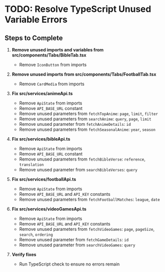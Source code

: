 # TODO: Resolve TypeScript Unused Variable Errors

## Steps to Complete

1. **Remove unused imports and variables from src/components/Tabs/BibleTab.tsx**
   - Remove `IconButton` from imports

2. **Remove unused imports from src/components/Tabs/FootballTab.tsx**
   - Remove `CardMedia` from imports

3. **Fix src/services/animeApi.ts**
   - Remove `ApiState` from imports
   - Remove `API_BASE_URL` constant
   - Remove unused parameters from `fetchTopAnime`: `page`, `limit`, `filter`
   - Remove unused parameters from `searchAnime`: `query`, `page`, `limit`
   - Remove unused parameter from `fetchAnimeDetails`: `id`
   - Remove unused parameters from `fetchSeasonalAnime`: `year`, `season`

4. **Fix src/services/bibleApi.ts**
   - Remove `ApiState` from imports
   - Remove `API_BASE_URL` constant
   - Remove unused parameters from `fetchBibleVerse`: `reference`, `translation`
   - Remove unused parameter from `searchBibleVerses`: `query`

5. **Fix src/services/footballApi.ts**
   - Remove `ApiState` from imports
   - Remove `API_BASE_URL` and `API_KEY` constants
   - Remove unused parameters from `fetchFootballMatches`: `league`, `date`

6. **Fix src/services/videoGamesApi.ts**
   - Remove `ApiState` from imports
   - Remove `API_BASE_URL` and `API_KEY` constants
   - Remove unused parameters from `fetchVideoGames`: `page`, `pageSize`, `search`, `ordering`
   - Remove unused parameter from `fetchGameDetails`: `id`
   - Remove unused parameter from `searchVideoGames`: `query`

7. **Verify fixes**
   - Run TypeScript check to ensure no errors remain
